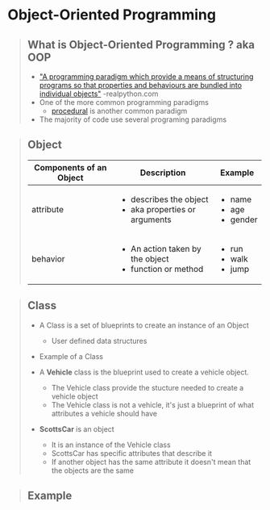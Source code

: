 # Object-Oriented Programming
> ## What is Object-Oriented Programming ? aka OOP
>   * ["A programming paradigm which provide a means of structuring programs so that properties and behaviours are bundled into individual objects"](https://realpython.com/python3-object-oriented-programming/) -realpython.com
>   * One of the more common programming paradigms 
>       * [procedural](https://en.wikipedia.org/wiki/Programming_paradigm) is another common paradigm 
>   * The majority of code use several programing paradigms

>## Object
>| Components of an Object         | Description   | Example         |
>|---------------------------------|---------------|-----------------|
>| attribute                       | <ul><li>describes the object </li><li> aka properties or arguments </li></ul>| <ul><li> name </li><li> age </li>   <li> gender </li></ul>|
>| behavior                        | <ul><li>An action taken by the object</li><li>function or method</li></ul>    | <ul><li> run </li><li> walk </li>   <li> jump </li></ul>|

>## Class
   > - A Class is a set of blueprints to create an instance of an Object
   >    - User defined data structures 
   > - Example of a Class
   >
   > - A **Vehicle** class is the blueprint used to create a vehicle object.
   >    - The Vehicle class provide the stucture needed to create a vehicle object
   >    - The Vehicle class is not a vehicle, it's just a blueprint of what attributes a vehicle should have
   > - **ScottsCar** is an object
   >    - It is an instance of the Vehicle class
   >    - ScottsCar has specific attributes that describe it
   >    - If another object has the same attribute it doesn't mean that the objects are the same

>## Example
> 
